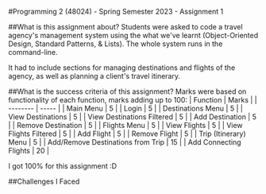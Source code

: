 #Programming 2 (48024) - Spring Semester 2023 - Assignment 1

##What is this assignment about?
Students were asked to code a travel agency's management system using the what we've learnt (Object-Oriented Design, Standard Patterns, & Lists). The whole system runs in the command-line.

It had to include sections for managing destinations and flights of the agency, as well as planning a client's travel itinerary.

##What is the success criteria of this assignment?
Marks were based on functionality of each function, marks adding up to 100:
| Function | Marks |
| -------- | ----- |
| Main Menu | 5 |
| Login | 5 |
| Destinations Menu | 5 |
| View Destinations | 5 |
| View Destinations Filtered | 5 |
| Add Destination | 5 |
| Remove Destination | 5 |
| Flights Menu | 5 |
| View Flights | 5 |
| View Flights Filtered | 5 |
| Add Flight | 5 |
| Remove Flight | 5 |
| Trip (Itinerary) Menu | 5 |
| Add/Remove Destinations from Trip | 15 |
| Add Connecting Flights | 20 |

I got 100% for this assignment :D

##Challenges I Faced
